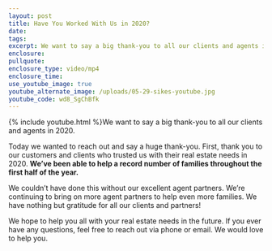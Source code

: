 ```yaml
---
layout: post
title: Have You Worked With Us in 2020?
date:
tags:
excerpt: We want to say a big thank-you to all our clients and agents in 2020.
enclosure:
pullquote:
enclosure_type: video/mp4
enclosure_time:
use_youtube_image: true
youtube_alternate_image: /uploads/05-29-sikes-youtube.jpg
youtube_code: wd8_SgChBfk
---
```


{% include youtube.html %}We want to say a big thank-you to all our clients and agents in 2020.

Today we wanted to reach out and say a huge thank-you. First, thank you to our customers and clients who trusted us with their real estate needs in 2020. **We’ve been able to help a record number of families throughout the first half of the year.**&nbsp;

We couldn’t have done this without our excellent agent partners. We’re continuing to bring on more agent partners to help even more families. We have nothing but gratitude for all our clients and partners\!

We hope to help you all with your real estate needs in the future. If you ever have any questions, feel free to reach out via phone or email. We would love to help you.